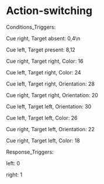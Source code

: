 # Action-switching

Conditions_Triggers:

Cue right, Target absent:             0,4\n

Cue left,  Target present:            8,12

Cue right, Target right, Color:       16

Cue left,  Target right, Color:       24

Cue left,  Target right, Orientation: 28

Cue right, Target right, Orientation: 20

Cue left,  Target left,  Orientation: 30

Cue left,  Target left,  Color:       26

Cue right, Target left,  Orientation: 22

Cue right, Target left,  Color:       18


Response_Triggers:

left:  0

right: 1
